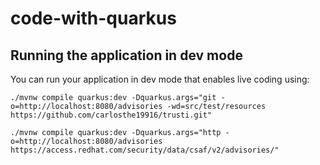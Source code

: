# code-with-quarkus

## Running the application in dev mode

You can run your application in dev mode that enables live coding using:

```shell script
./mvnw compile quarkus:dev -Dquarkus.args="git -o=http://localhost:8080/advisories -wd=src/test/resources https://github.com/carlosthe19916/trusti.git"
```

```shell
./mvnw compile quarkus:dev -Dquarkus.args="http -o=http://localhost:8080/advisories https://access.redhat.com/security/data/csaf/v2/advisories/"
```
